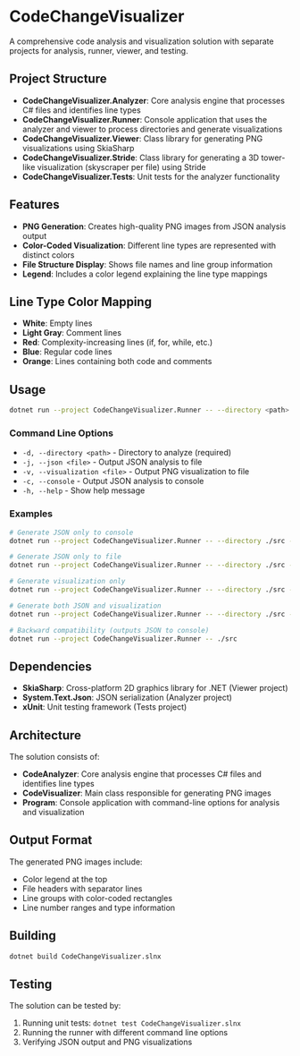 # CodeChangeVisualizer

A comprehensive code analysis and visualization solution with separate projects for analysis, runner, viewer, and
testing.

## Project Structure

- **CodeChangeVisualizer.Analyzer**: Core analysis engine that processes C# files and identifies line types
- **CodeChangeVisualizer.Runner**: Console application that uses the analyzer and viewer to process directories and
  generate visualizations
- **CodeChangeVisualizer.Viewer**: Class library for generating PNG visualizations using SkiaSharp
- **CodeChangeVisualizer.Stride**: Class library for generating a 3D tower-like visualization (skyscraper per file)
  using Stride
- **CodeChangeVisualizer.Tests**: Unit tests for the analyzer functionality

## Features

- **PNG Generation**: Creates high-quality PNG images from JSON analysis output
- **Color-Coded Visualization**: Different line types are represented with distinct colors
- **File Structure Display**: Shows file names and line group information
- **Legend**: Includes a color legend explaining the line type mappings

## Line Type Color Mapping

- **White**: Empty lines
- **Light Gray**: Comment lines
- **Red**: Complexity-increasing lines (if, for, while, etc.)
- **Blue**: Regular code lines
- **Orange**: Lines containing both code and comments

## Usage

```bash
dotnet run --project CodeChangeVisualizer.Runner -- --directory <path> [options]
```

### Command Line Options

- `-d, --directory <path>` - Directory to analyze (required)
- `-j, --json <file>` - Output JSON analysis to file
- `-v, --visualization <file>` - Output PNG visualization to file
- `-c, --console` - Output JSON analysis to console
- `-h, --help` - Show help message

### Examples

```bash
# Generate JSON only to console
dotnet run --project CodeChangeVisualizer.Runner -- --directory ./src --console

# Generate JSON only to file
dotnet run --project CodeChangeVisualizer.Runner -- --directory ./src --json analysis.json

# Generate visualization only
dotnet run --project CodeChangeVisualizer.Runner -- --directory ./src --visualization output.png

# Generate both JSON and visualization
dotnet run --project CodeChangeVisualizer.Runner -- --directory ./src --json analysis.json --visualization output.png

# Backward compatibility (outputs JSON to console)
dotnet run --project CodeChangeVisualizer.Runner -- ./src
```

## Dependencies

- **SkiaSharp**: Cross-platform 2D graphics library for .NET (Viewer project)
- **System.Text.Json**: JSON serialization (Analyzer project)
- **xUnit**: Unit testing framework (Tests project)

## Architecture

The solution consists of:

- **CodeAnalyzer**: Core analysis engine that processes C# files and identifies line types
- **CodeVisualizer**: Main class responsible for generating PNG images
- **Program**: Console application with command-line options for analysis and visualization

## Output Format

The generated PNG images include:

- Color legend at the top
- File headers with separator lines
- Line groups with color-coded rectangles
- Line number ranges and type information

## Building

```bash
dotnet build CodeChangeVisualizer.slnx
```

## Testing

The solution can be tested by:

1. Running unit tests: `dotnet test CodeChangeVisualizer.slnx`
2. Running the runner with different command line options
3. Verifying JSON output and PNG visualizations 